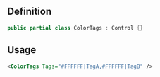 ## Definition

```c#
public partial class ColorTags : Control {}
```

## Usage

```xml
<ColorTags Tags="#FFFFFF|TagA,#FFFFFF|TagB" />
```